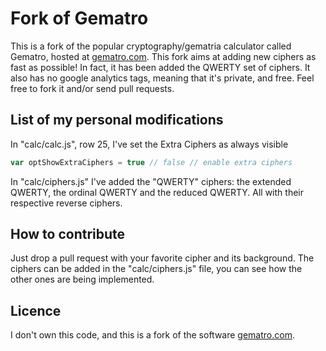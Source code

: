 # Fork of Gematro

This is a fork of the popular cryptography/gematria calculator called Gematro, hosted at [gematro.com](https://gematro.com).
This fork aims at adding new ciphers as fast as possible! In fact, it has been added the QWERTY set of ciphers. It also has no
google analytics tags, meaning that it's private, and free. Feel free to fork it and/or send pull requests.

## List of my personal modifications

In "calc/calc.js", row 25, I've set the Extra Ciphers as always visible

```javascript
var optShowExtraCiphers = true // false // enable extra ciphers
```

In "calc/ciphers.js" I've added the "QWERTY" ciphers: the extended QWERTY, the ordinal QWERTY and the reduced QWERTY. All with their respective reverse ciphers.

## How to contribute

Just drop a pull request with your favorite cipher and its background.
The ciphers can be added in the "calc/ciphers.js" file, you can see how the other ones are being implemented.

## Licence

I don't own this code, and this is a fork of the software [gematro.com](https://gematro.com).


